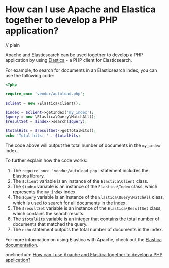 # How can I use Apache and Elastica together to develop a PHP application?
// plain

Apache and Elasticsearch can be used together to develop a PHP application by using [Elastica](https://github.com/ruflin/Elastica) - a PHP client for Elasticsearch.

For example, to search for documents in an Elasticsearch index, you can use the following code:

```php
<?php

require_once 'vendor/autoload.php';

$client = new \Elastica\Client();

$index = $client->getIndex('my_index');
$query = new \Elastica\Query\MatchAll();
$resultSet = $index->search($query);

$totalHits = $resultSet->getTotalHits();
echo 'Total hits: ' . $totalHits;

```

The code above will output the total number of documents in the `my_index` index.

To further explain how the code works:

1. The `require_once 'vendor/autoload.php'` statement includes the Elastica library.
2. The `$client` variable is an instance of the `Elastica\Client` class.
3. The `$index` variable is an instance of the `Elastica\Index` class, which represents the `my_index` index.
4. The `$query` variable is an instance of the `Elastica\Query\MatchAll` class, which is used to search for all documents in the index.
5. The `$resultSet` variable is an instance of the `Elastica\ResultSet` class, which contains the search results.
6. The `$totalHits` variable is an integer that contains the total number of documents that matched the query.
7. The `echo` statement outputs the total number of documents in the index.

For more information on using Elastica with Apache, check out the [Elastica documentation](https://github.com/ruflin/Elastica).

onelinerhub: [How can I use Apache and Elastica together to develop a PHP application?](https://onelinerhub.com/php-elastica/how-can-i-use-apache-and-elastica-together-to-develop-a-php-application)